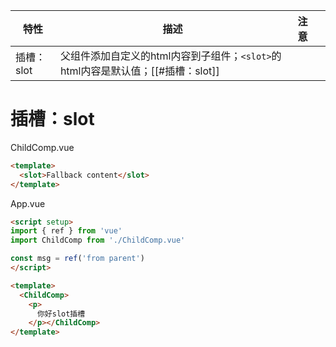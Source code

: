 | 特性       | 描述                               | 注意 |     |
| ---------- | ---------------------------------- | ---- | --- |
| 插槽：slot | 父组件添加自定义的html内容到子组件；`<slot>`的html内容是默认值；[[#插槽：slot]] |      |     |

# 插槽：slot
ChildComp.vue
```html
<template>
  <slot>Fallback content</slot>
</template>
```

App.vue
```html
<script setup>
import { ref } from 'vue'
import ChildComp from './ChildComp.vue'

const msg = ref('from parent')
</script>

<template>
  <ChildComp>
    <p>
      你好slot插槽
    </p></ChildComp>
</template>
```